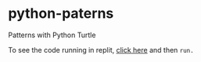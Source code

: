 # python-paterns
Patterns with Python Turtle

To see the code running in replit, [click here](https://replit.com/@missPunter/python-paterns#main.py) and then `run.`
